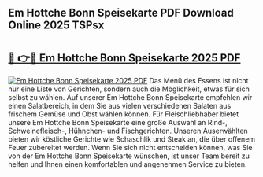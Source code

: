 ## Em Hottche Bonn Speisekarte PDF Download Online 2025 TSPsx

# <h2><a href="http://gc63k8a.nevu.top/?p=Em+Hottche+Bonn+Speisekarte">🔗 👉🔴 Em Hottche Bonn Speisekarte 2025 PDF</a></h2>

[![Em Hottche Bonn Speisekarte 2025 PDF](https://i.imgur.com/dBaPXMq.png)](http://gc63k8a.nevu.top/?p=Em+Hottche+Bonn+Speisekarte)
Das Menü des Essens ist nicht nur eine Liste von Gerichten, sondern auch die Möglichkeit, etwas für sich selbst zu wählen. Auf unserer Em Hottche Bonn Speisekarte empfehlen wir einen Salatbereich, in dem Sie aus vielen verschiedenen Salaten aus frischem Gemüse und Obst wählen können. Für Fleischliebhaber bietet unsere Em Hottche Bonn Speisekarte eine große Auswahl an Rind-, Schweinefleisch-, Hühnchen- und Fischgerichten. Unseren Auserwählten bieten wir köstliche Gerichte wie Schaschlik und Steak an, die über offenem Feuer zubereitet werden. Wenn Sie sich nicht entscheiden können, was Sie von der Em Hottche Bonn Speisekarte wünschen, ist unser Team bereit zu helfen und Ihnen einen komfortablen und angenehmen Service zu bieten.

